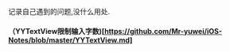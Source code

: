 记录自己遇到的问题,没什么用处.
#### （YYTextView限制输入字数)[https://github.com/Mr-yuwei/iOS-Notes/blob/master/YYTextView.md]


